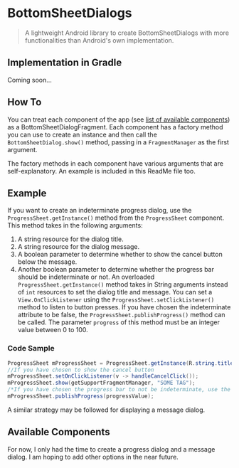 # BottomSheetDialogs
> A lightweight Android library to create BottomSheetDialogs with more functionalities than Android\'s own implementation.

## Implementation in Gradle
Coming soon...
## How To
You can treat each component of the app (see [list of available components](#listOfAvailable)) as a BottomSheetDialogFragment. Each component has a factory method you can use to create an instance and then call the `BottomSheetDialog.show()` method, passing in a `FragmentManager` as the first argument.

The factory methods in each component have various arguments that are self-explanatory. An example is included in this ReadMe file too.

## Example
If you want to create an indeterminate progress dialog, use the `ProgressSheet.getInstance()` method from the `ProgressSheet` component. This method takes in the following arguments:
1. A string resource for the dialog title.
2. A string resource for the dialog message.
3. A boolean parameter to determine whether to show the cancel button below the message.
4. Another boolean parameter to determine whether the progress bar should be indeterminate or not.
An overloaded `ProgressSheet.getInstance()` method takes in String arguments instead of `int` resources to set the dialog title and message.
You can set a `View.OnClickListener` using the `ProgressSheet.setClickListener()` method to listen to button presses.
If you have chosen the indeterminate attribute to be false, the `ProgressSheet.publishProgress()` method can be called. The parameter `progress` of this method must be an integer value between 0 to 100.
### Code Sample
```java
ProgressSheet mProgressSheet = ProgressSheet.getInstance(R.string.title, R.string.message, showCancelButton, indeterminate);
//If you have chosen to show the cancel button
mProgressSheet.setOnClickListener(v -> handleCancelClick());
mProgressSheet.show(getSupportFragmentManager, "SOME TAG");
/*If you have chosen the progress bar to not be indeterminate, use the following sample to publish a progress. If the dialog view is not visible, the method call will be ignored.*/
mProgressSheet.publishProgress(progressValue);
```
A similar strategy may be followed for displaying a message dialog.


## <span id=listOfAvailable>Available Components</span>
For now, I only had the time to create a progress dialog and a message dialog. I am hoping to add other options in the near future.
